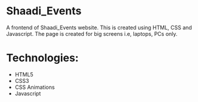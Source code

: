 # Shaadi_Events

A frontend of Shaadi_Events website. 
This is created using HTML, CSS and Javascript. The page is created for big screens i.e, laptops, PCs only.

# Technologies:
* HTML5
* CSS3
* CSS Animations
* Javascript


